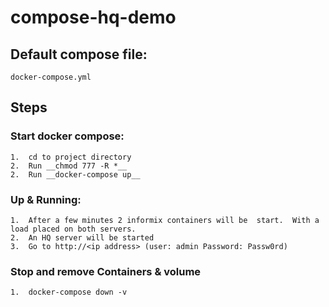 # compose-hq-demo

## Default compose file:
    docker-compose.yml

## Steps

### Start docker compose:
    1.  cd to project directory 
    2.  Run __chmod 777 -R *__
    2.  Run __docker-compose up__ 

### Up & Running:
    1.  After a few minutes 2 informix containers will be  start.  With a load placed on both servers.
    2.  An HQ server will be started 
    3.  Go to http://<ip address> (user: admin Password: Passw0rd) 

### Stop and remove Containers & volume
    1.  docker-compose down -v


